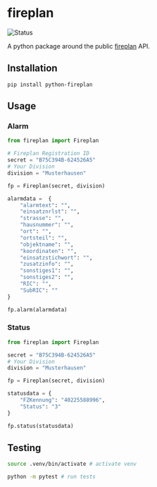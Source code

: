 # fireplan

![Status](https://github.com/Bouni/python-fireplan/actions/workflows/run-tests.yml/badge.svg)

A python package around the public [fireplan](https://www.fireplan.de/) API.

## Installation

`pip install python-fireplan`

## Usage

### Alarm

```python
from fireplan import Fireplan

# Fireplan Registration ID
secret = "B75C394B-624526A5"
# Your Division
division = "Musterhausen"

fp = Fireplan(secret, division)

alarmdata =  {
    "alarmtext": "",
    "einsatznrlst": "",
    "strasse": "",
    "hausnummer": "",
    "ort": "",
    "ortsteil": "",
    "objektname": "",
    "koordinaten": "",
    "einsatzstichwort": "",
    "zusatzinfo": "",
    "sonstiges1": "",
    "sonstiges2": "",
    "RIC": "",
    "SubRIC": ""
}

fp.alarm(alarmdata)
```

### Status

```python
from fireplan import Fireplan

secret = "B75C394B-624526A5"
# Your Division
division = "Musterhausen"

fp = Fireplan(secret, division)

statusdata = {
    "FZKennung": "40225588996", 
    "Status": "3"
}

fp.status(statusdata)
```

## Testing

```sh
source .venv/bin/activate # activate venv

python -m pytest # run tests
```
